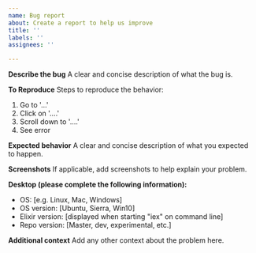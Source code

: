 ```yaml
---
name: Bug report
about: Create a report to help us improve
title: ''
labels: ''
assignees: ''

---
```


**Describe the bug**
A clear and concise description of what the bug is.

**To Reproduce**
Steps to reproduce the behavior:
1. Go to '...'
2. Click on '....'
3. Scroll down to '....'
4. See error

**Expected behavior**
A clear and concise description of what you expected to happen.

**Screenshots**
If applicable, add screenshots to help explain your problem.

**Desktop (please complete the following information):**
 - OS: [e.g. Linux, Mac, Windows]
 - OS version: [Ubuntu, Sierra, Win10]
 - Elixir version: [displayed when starting "iex" on command line]
 - Repo version: [Master, dev, experimental, etc.]


**Additional context**
Add any other context about the problem here.
